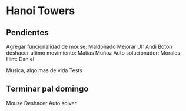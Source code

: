 # Hanoi Towers

## Pendientes
Agregar funcionalidad de mouse:     Maldonado
Mejorar UI:                         Andi
Boton deshacer ultimo movimiento:   Matias Muñoz
Auto solucionador:                  Morales
Hint:                               Daniel


Musica, algo mas de vida
Tests

## Terminar pal domingo

Mouse
Deshacer
Auto solver
